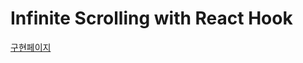 # Infinite Scrolling with React Hook

[구현페이지](https://BlackMonkey56.github.io/React_Infinite_Scroll)
